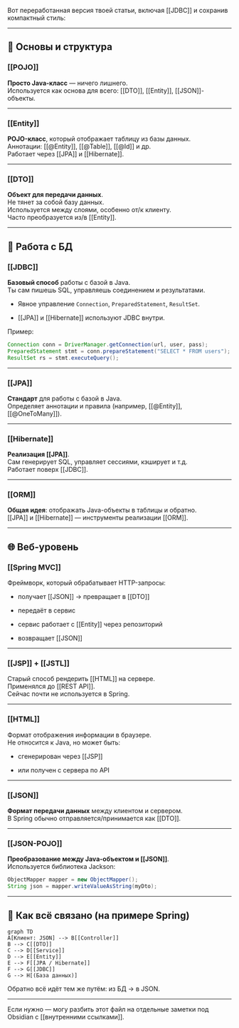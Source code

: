 Вот переработанная версия твоей статьи, включая [[JDBC]] и сохранив компактный стиль:

---

## 🧱 Основы и структура

### [[POJO]]

**Просто Java-класс** — ничего лишнего.  
Используется как основа для всего: [[DTO]], [[Entity]], [[JSON]]-объекты.

---

### [[Entity]]

**POJO-класс**, который отображает таблицу из базы данных.  
Аннотации: [[@Entity]], [[@Table]], [[@Id]] и др.  
Работает через [[JPA]] и [[Hibernate]].

---

### [[DTO]]

**Объект для передачи данных**.  
Не тянет за собой базу данных.  
Используется между слоями, особенно от/к клиенту.  
Часто преобразуется из/в [[Entity]].

---

## 💾 Работа с БД

### [[JDBC]]

**Базовый способ** работы с базой в Java.  
Ты сам пишешь SQL, управляешь соединением и результатами.

- Явное управление `Connection`, `PreparedStatement`, `ResultSet`.
    
- [[JPA]] и [[Hibernate]] используют JDBC внутри.
    

Пример:

```java
Connection conn = DriverManager.getConnection(url, user, pass);
PreparedStatement stmt = conn.prepareStatement("SELECT * FROM users");
ResultSet rs = stmt.executeQuery();
```

---

### [[JPA]]

**Стандарт** для работы с базой в Java.  
Определяет аннотации и правила (например, [[@Entity]], [[@OneToMany]]).

---

### [[Hibernate]]

**Реализация [[JPA]]**.  
Сам генерирует SQL, управляет сессиями, кэширует и т.д.  
Работает поверх [[JDBC]].

---

### [[ORM]]

**Общая идея**: отображать Java-объекты в таблицы и обратно.  
[[JPA]] и [[Hibernate]] — инструменты реализации [[ORM]].

---

## 🌐 Веб-уровень

### [[Spring MVC]]

Фреймворк, который обрабатывает HTTP-запросы:

- получает [[JSON]] → превращает в [[DTO]]
    
- передаёт в сервис
    
- сервис работает с [[Entity]] через репозиторий
    
- возвращает [[JSON]]
    

---

### [[JSP]] + [[JSTL]]

Старый способ рендерить [[HTML]] на сервере.  
Применялся до [[REST API]].  
Сейчас почти не используется в Spring.

---

### [[HTML]]

Формат отображения информации в браузере.  
Не относится к Java, но может быть:

- сгенерирован через [[JSP]]
    
- или получен с сервера по API
    

---

### [[JSON]]

**Формат передачи данных** между клиентом и сервером.  
В Spring обычно отправляется/принимается как [[DTO]].

---

### [[JSON-POJO]]

**Преобразование между Java-объектом и [[JSON]]**.  
Используется библиотека Jackson:

```java
ObjectMapper mapper = new ObjectMapper();
String json = mapper.writeValueAsString(myDto);
```

---

## 🔄 Как всё связано (на примере Spring)

```mermaid
graph TD
A[Клиент: JSON] --> B[[Controller]]
B --> C[[DTO]]
C --> D[[Service]]
D --> E[[Entity]]
E --> F[[JPA / Hibernate]]
F --> G[[JDBC]]
G --> H[(База данных)]
```

Обратно всё идёт тем же путём: из БД → в JSON.

---

Если нужно — могу разбить этот файл на отдельные заметки под Obsidian с [[внутренними ссылками]].